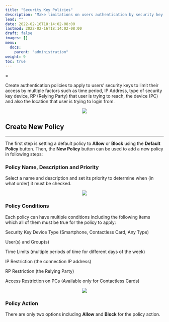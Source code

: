 ```yaml
---
title: "Security Key Policies"
description: "Make limitations on users authentication by security key policies"
lead: ""
date: 2022-02-16T18:14:02-08:00
lastmod: 2022-02-16T18:14:02-08:00
draft: false
images: []
menu:
  docs:
    parent: "administration"
weight: 9
toc: true
---
```


<div id="_modal" class="modal">
  <span class="close">&times;</span>
  <img class="modal-content" id="img01">
</div>

Create authentication policies to apply to users’ security keys to limit their access by multiple factors such as time period, IP Address, type of security key device, RP (Relying Party) that user is trying to reach, the device (PC) and also the location that user is trying to login from.

<div align="center">
    <img src="/images/vendor/Panel/SKPolicy1.png" class="doc-img-frame" style = "margin-top: 0">
</div>

## Create New Policy

<hr class="hr-line">

The first step is setting a default policy to **Allow** or **Block** using the **Default Policy** button. Then, the **New Policy** button can be used to add a new policy in following steps:

### Policy Name, Description and Priority

Select a name and description and set its priority to determine when (in what order) it must be checked.

<p align="center">
    <img src="/images/vendor/Panel/SKPolicy2.png" class="doc-img-frame" style = "margin-top: 0">
</p>

### Policy Conditions

Each policy can have multiple conditions including the following items which all of them must be true for the policy to apply:

<div class="step-row-container">
  <div class="step-column bullet-container">
    <div class="bullet"></div>
  </div>
  <div class="card-column">
    <div class="step-text" >
      <div class="card-body">
        <p style = "margin-bottom: 0">Security Key Device Type (Smartphone, Contactless Card, Any Type)</p>
      </div>
    </div>
  </div>
</div>

<div class="step-row-container">
  <div class="step-column bullet-container">
    <div class="bullet"></div>
  </div>
  <div class="card-column">
    <div class="step-text" >
      <div class="card-body">
        <p style = "margin-bottom: 0">User(s) and Group(s)</p>
      </div>
    </div>
  </div>
</div>

<div class="step-row-container">
  <div class="step-column bullet-container">
    <div class="bullet"></div>
  </div>
  <div class="card-column">
    <div class="step-text" >
      <div class="card-body">
        <p style = "margin-bottom: 0">Time Limits (multiple periods of time for different days of the week)</p>
      </div>
    </div>
  </div>
</div>

<div class="step-row-container">
  <div class="step-column bullet-container">
    <div class="bullet"></div>
  </div>
  <div class="card-column">
    <div class="step-text" >
      <div class="card-body">
        <p style = "margin-bottom: 0">IP Restriction (the connection IP address)</p>
      </div>
    </div>
  </div>
</div>
<div class="step-row-container">
  <div class="step-column bullet-container">
    <div class="bullet"></div>
  </div>
  <div class="card-column">
    <div class="step-text" >
      <div class="card-body">
        <p style = "margin-bottom: 0">RP Restriction (the Relying Party)</p>
      </div>
    </div>
  </div>
</div>

<div class="step-row-container">
  <div class="step-column bullet-container">
    <div class="bullet"></div>
  </div>
  <div class="card-column">
    <div class="step-text" >
      <div class="card-body">
        <p style = "margin-bottom: 0">Access Restriction on PCs (Available only for Contactless Cards)</p>
      </div>
    </div>
  </div>
</div>
<!--
<div class="step-row-container">
  <div class="step-column bullet-container">
    <div class="bullet"></div>
  </div>
  <div class="card-column">
    <div class="step-text" >
      <div class="card-body">
        <p>Location (user’s location)</p>
      </div>
    </div>
  </div>
</div>
-->
<p align="center">
    <img src="/images/vendor/Panel/SKPolicy3-1.png" class="doc-img-frame" style = "margin-top: 0">
</p>

### Policy Action

There are only two options including **Allow** and **Block** for the policy action.

<!-- <p align="center">
    <img src="/images/vendor/Panel/SKPolicy4.png" class="doc-img-frame">
</p>

### Review & Submit

In final step, everything can be edited and corrected if necessary, and submitted if everything is as expected by clicking on the
**Confirm** Button.

<p align="center">
    <img src="/images/vendor/Panel/SKPolicy5.png" class="doc-img-frame">
</p>
 -->
